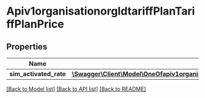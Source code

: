 # Apiv1organisationorgIdtariffPlanTariffPlanPrice

## Properties
Name | Type | Description | Notes
------------ | ------------- | ------------- | -------------
**sim_activated_rate** | [**\Swagger\Client\Model\OneOfapiv1organisationorgIdtariffPlanTariffPlanPriceSimActivatedRateItems[]**](.md) |  | [optional] 

[[Back to Model list]](../../README.md#documentation-for-models) [[Back to API list]](../../README.md#documentation-for-api-endpoints) [[Back to README]](../../README.md)

